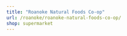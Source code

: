 ```yaml
---
title: "Roanoke Natural Foods Co-op"
url: /roanoke/roanoke-natural-foods-co-op/
shop: supermarket
---
```

